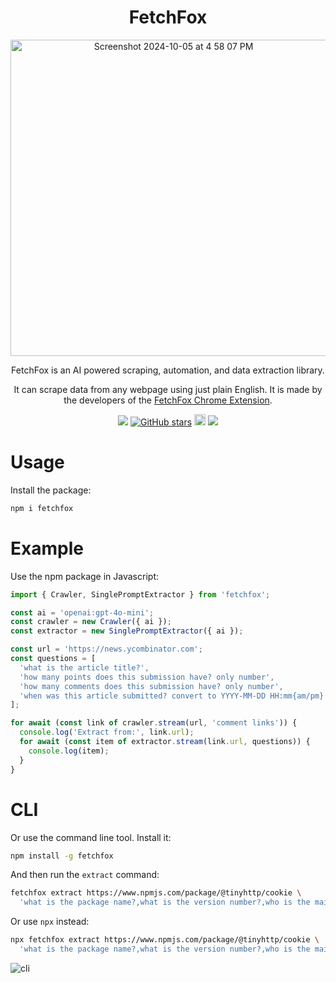 <div align="center">
  <h1>FetchFox</h1>
  <div>
    <img width="506" alt="Screenshot 2024-10-05 at 4 58 07 PM" src="https://github.com/user-attachments/assets/4451129b-089e-43f3-bef8-3001a13ac4c8">
  </div>
<p>FetchFox is an AI powered scraping, automation, and data extraction library.</p>
  
<p>It can scrape data from any webpage using just plain English. It is made by the developers of the <a href="https://fetchfoxai.com">FetchFox Chrome Extension</a>.</p>
</div>

<div align="center">
  
<a href="https://twitter.com/FetchFoxAI"><img src="https://img.shields.io/twitter/follow/FetchFoxAI?style=social"></a> [![GitHub stars](https://img.shields.io/github/stars/fetchfox/fetchfox.svg?style=social&label=Star)](https://github.com/fetchfox/fetchfox) <a href="https://badge.fury.io/js/fetchfox"><img src="https://badge.fury.io/js/fetchfox.svg" alt="npm version" height="18"></a> <a href="https://discord.gg/mM54bwdu59"><img src="https://img.shields.io/discord/1180618526436888586?label=discord&logo=discord&logoColor=white&style=flat"></a>

</div>

# Usage

Install the package:

```bash
npm i fetchfox
```
# Example

Use the npm package in Javascript:

```javascript
import { Crawler, SinglePromptExtractor } from 'fetchfox';

const ai = 'openai:gpt-4o-mini';
const crawler = new Crawler({ ai });
const extractor = new SinglePromptExtractor({ ai });

const url = 'https://news.ycombinator.com';
const questions = [
  'what is the article title?',
  'how many points does this submission have? only number',
  'how many comments does this submission have? only number',
  'when was this article submitted? convert to YYYY-MM-DD HH:mm{am/pm} format',
];

for await (const link of crawler.stream(url, 'comment links')) {
  console.log('Extract from:', link.url);
  for await (const item of extractor.stream(link.url, questions)) {
    console.log(item);
  }
}
```

# CLI

Or use the command line tool. Install it:

```bash
npm install -g fetchfox
```

And then run the `extract` command:

```bash
fetchfox extract https://www.npmjs.com/package/@tinyhttp/cookie \
  'what is the package name?,what is the version number?,who is the main author?'
```

Or use `npx` instead:

```bash
npx fetchfox extract https://www.npmjs.com/package/@tinyhttp/cookie \
  'what is the package name?,what is the version number?,who is the main author?'
```


![cli](https://github.com/user-attachments/assets/50e07613-7d31-4405-9c11-fe70febee0f7)
